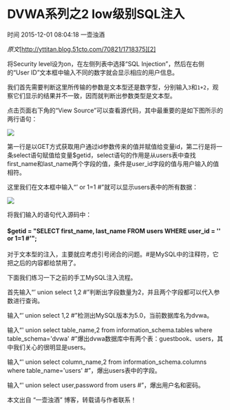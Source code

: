 # DVWA系列之2 low级别SQL注入

 时间 2015-12-01 08:04:18  一壶浊酒  

_原文_[http://yttitan.blog.51cto.com/70821/1718375][2]


将Security level设为on，在左侧列表中选择“SQL Injection”，然后在右侧的“User ID”文本框中输入不同的数字就会显示相应的用户信息。

我们首先需要判断这里所传输的参数是文本型还是数字型，分别输入`3`和`1+2`，观察它们显示的结果并不一致，因而就判断出参数类型是文本型。

点击页面右下角的“View Source”可以查看源代码，其中最重要的是如下图所示的两行语句：

![][5]

第一行是以GET方式获取用户通过id参数传来的值并赋值给变量id，第二行是将一条select语句赋值给变量$getid，select语句的作用是从users表中查找first_name和last_name两个字段的值，条件是user_id字段的值与用户输入的值相符。

这里我们在文本框中输入“’ or 1=1 #”就可以显示users表中的所有数据：

![][6]

将我们输入的语句代入源码中：

#### $getid = "SELECT first_name, last_name FROM users WHERE user_id = '' or 1=1 #'";

对于文本型的注入，主要就应考虑引号闭合的问题。#是MySQL中的注释符，它把之后的内容都给禁用了。

下面我们练习一下之前的手工MySQL注入流程。

首先输入“’ union select 1,2 #”判断出字段数量为2，并且两个字段都可以代入参数进行查询。

输入“’ union select 1,2 #”检测出MySQL版本为5.0，当前数据库名为dvwa。

输入“' union select table_name,2 from information_schema.tables where table_schema='dvwa' #”爆出dvwa数据库中有两个表：guestbook、users，其中我们关心的很明显是users。

输入“' union select column_name,2 from information_schema.columns where table_name='users' #”，爆出users表中的字段。

输入“' union select user,password from users #”，爆出用户名和密码。

本文出自 “一壶浊酒” 博客，转载请与作者联系！

[2]: http://yttitan.blog.51cto.com/70821/1718375?utm_source=tuicool&utm_medium=referral
[5]: http://img1.tuicool.com/Rvimui.jpg!web
[6]: http://img1.tuicool.com/MJzmai.jpg!web